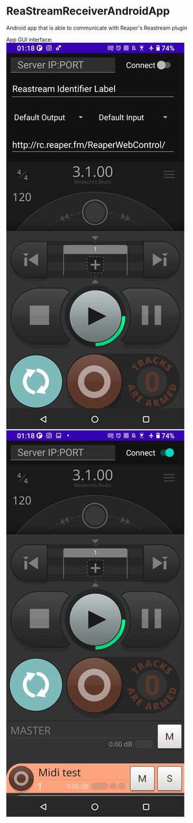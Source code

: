 # ReaStreamReceiverAndroidApp

Android app that is able to communicate with Reaper's Reastream plugin


App GUI interface:
![plot](./AppPreview1.jpg ) ![plot](./AppPreview2.jpg )